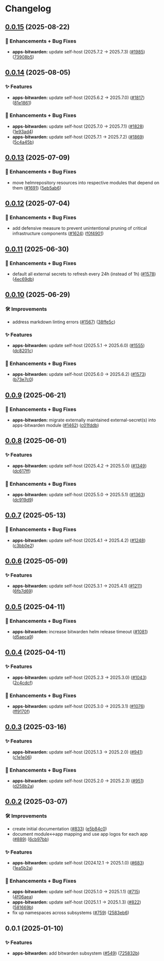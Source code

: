# Changelog

## [0.0.15](https://github.com/ppat/homelab-ops-kubernetes-apps/compare/apps-bitwarden-v0.0.14...apps-bitwarden-v0.0.15) (2025-08-22)


### 🚀 Enhancements + Bug Fixes

* **apps-bitwarden:** update self-host (2025.7.2 -&gt; 2025.7.3) ([#1985](https://github.com/ppat/homelab-ops-kubernetes-apps/issues/1985)) ([73908b5](https://github.com/ppat/homelab-ops-kubernetes-apps/commit/73908b5222057c31c161f10e5e044b7b7a4cf730))

## [0.0.14](https://github.com/ppat/homelab-ops-kubernetes-apps/compare/apps-bitwarden-v0.0.13...apps-bitwarden-v0.0.14) (2025-08-05)


### ✨ Features

* **apps-bitwarden:** update self-host (2025.6.2 -&gt; 2025.7.0) ([#1817](https://github.com/ppat/homelab-ops-kubernetes-apps/issues/1817)) ([81e1861](https://github.com/ppat/homelab-ops-kubernetes-apps/commit/81e18617b7a7c3eeb28eacab40413817d50093a2))


### 🚀 Enhancements + Bug Fixes

* **apps-bitwarden:** update self-host (2025.7.0 -&gt; 2025.7.1) ([#1828](https://github.com/ppat/homelab-ops-kubernetes-apps/issues/1828)) ([1e93ad4](https://github.com/ppat/homelab-ops-kubernetes-apps/commit/1e93ad45c7a5125037cca61517efbeacdfb21223))
* **apps-bitwarden:** update self-host (2025.7.1 -&gt; 2025.7.2) ([#1869](https://github.com/ppat/homelab-ops-kubernetes-apps/issues/1869)) ([5c4a45b](https://github.com/ppat/homelab-ops-kubernetes-apps/commit/5c4a45b3bdc22bdf7e6c8166b888887c20eccf31))

## [0.0.13](https://github.com/ppat/homelab-ops-kubernetes-apps/compare/apps-bitwarden-v0.0.12...apps-bitwarden-v0.0.13) (2025-07-09)


### 🚀 Enhancements + Bug Fixes

* move helmrepository resources into respective modules that depend on them ([#1691](https://github.com/ppat/homelab-ops-kubernetes-apps/issues/1691)) ([5eb5ab6](https://github.com/ppat/homelab-ops-kubernetes-apps/commit/5eb5ab6491cdd48eb5a7d5413a04041258c5b8c5))

## [0.0.12](https://github.com/ppat/homelab-ops-kubernetes-apps/compare/apps-bitwarden-v0.0.11...apps-bitwarden-v0.0.12) (2025-07-04)


### 🚀 Enhancements + Bug Fixes

* add defensive measure to prevent unintentional pruning of critical infrastructure components ([#1624](https://github.com/ppat/homelab-ops-kubernetes-apps/issues/1624)) ([f0f4901](https://github.com/ppat/homelab-ops-kubernetes-apps/commit/f0f4901cbab8f0f98876f5c881a823b96736d4b4))

## [0.0.11](https://github.com/ppat/homelab-ops-kubernetes-apps/compare/apps-bitwarden-v0.0.10...apps-bitwarden-v0.0.11) (2025-06-30)


### 🚀 Enhancements + Bug Fixes

* default all external secrets to refresh every 24h (instead of 1h) ([#1578](https://github.com/ppat/homelab-ops-kubernetes-apps/issues/1578)) ([4ec69db](https://github.com/ppat/homelab-ops-kubernetes-apps/commit/4ec69dbd9f0825da6b7b7d05e39d0f46ffb90bd0))

## [0.0.10](https://github.com/ppat/homelab-ops-kubernetes-apps/compare/apps-bitwarden-v0.0.9...apps-bitwarden-v0.0.10) (2025-06-29)


### 🛠 Improvements

* address markdown linting errors ([#1567](https://github.com/ppat/homelab-ops-kubernetes-apps/issues/1567)) ([38ffe5c](https://github.com/ppat/homelab-ops-kubernetes-apps/commit/38ffe5c23a66c2181b75a57b8eac409adf80d521))


### ✨ Features

* **apps-bitwarden:** update self-host (2025.5.1 -&gt; 2025.6.0) ([#1555](https://github.com/ppat/homelab-ops-kubernetes-apps/issues/1555)) ([dc8201c](https://github.com/ppat/homelab-ops-kubernetes-apps/commit/dc8201c39cd77099e1885689f63ce8884bd47450))


### 🚀 Enhancements + Bug Fixes

* **apps-bitwarden:** update self-host (2025.6.0 -&gt; 2025.6.2) ([#1573](https://github.com/ppat/homelab-ops-kubernetes-apps/issues/1573)) ([b73e7c0](https://github.com/ppat/homelab-ops-kubernetes-apps/commit/b73e7c0560aa5f3366fb5d2c22f28b9dca240ccf))

## [0.0.9](https://github.com/ppat/homelab-ops-kubernetes-apps/compare/apps-bitwarden-v0.0.8...apps-bitwarden-v0.0.9) (2025-06-21)


### 🚀 Enhancements + Bug Fixes

* **apps-bitwarden:** migrate externally maintained external-secret(s) into apps-bitwarden module ([#1462](https://github.com/ppat/homelab-ops-kubernetes-apps/issues/1462)) ([c01fddb](https://github.com/ppat/homelab-ops-kubernetes-apps/commit/c01fddbb4d65bd08f09602e345ee916f6544ad75))

## [0.0.8](https://github.com/ppat/homelab-ops-kubernetes-apps/compare/apps-bitwarden-v0.0.7...apps-bitwarden-v0.0.8) (2025-06-01)


### ✨ Features

* **apps-bitwarden:** update self-host (2025.4.2 -&gt; 2025.5.0) ([#1349](https://github.com/ppat/homelab-ops-kubernetes-apps/issues/1349)) ([dc617ff](https://github.com/ppat/homelab-ops-kubernetes-apps/commit/dc617ff9103e9e00a19ba2a332ef82647ddad08e))


### 🚀 Enhancements + Bug Fixes

* **apps-bitwarden:** update self-host (2025.5.0 -&gt; 2025.5.1) ([#1363](https://github.com/ppat/homelab-ops-kubernetes-apps/issues/1363)) ([dc919d9](https://github.com/ppat/homelab-ops-kubernetes-apps/commit/dc919d970f6d3efc6322d76ce1c5aa466b2cd8d2))

## [0.0.7](https://github.com/ppat/homelab-ops-kubernetes-apps/compare/apps-bitwarden-v0.0.6...apps-bitwarden-v0.0.7) (2025-05-13)


### 🚀 Enhancements + Bug Fixes

* **apps-bitwarden:** update self-host (2025.4.1 -&gt; 2025.4.2) ([#1248](https://github.com/ppat/homelab-ops-kubernetes-apps/issues/1248)) ([c3bb0e2](https://github.com/ppat/homelab-ops-kubernetes-apps/commit/c3bb0e28e897ece7b1873fb3dbf5fa0894f935e9))

## [0.0.6](https://github.com/ppat/homelab-ops-kubernetes-apps/compare/apps-bitwarden-v0.0.5...apps-bitwarden-v0.0.6) (2025-05-09)


### ✨ Features

* **apps-bitwarden:** update self-host (2025.3.1 -&gt; 2025.4.1) ([#1211](https://github.com/ppat/homelab-ops-kubernetes-apps/issues/1211)) ([6fb7d69](https://github.com/ppat/homelab-ops-kubernetes-apps/commit/6fb7d69519245394e267754e06d37ef78cb1557c))

## [0.0.5](https://github.com/ppat/homelab-ops-kubernetes-apps/compare/apps-bitwarden-v0.0.4...apps-bitwarden-v0.0.5) (2025-04-11)


### 🚀 Enhancements + Bug Fixes

* **apps-bitwarden:** increase bitwarden helm release timeout ([#1081](https://github.com/ppat/homelab-ops-kubernetes-apps/issues/1081)) ([d5aeca9](https://github.com/ppat/homelab-ops-kubernetes-apps/commit/d5aeca92e770bab823b59233b8fd1ce010938515))

## [0.0.4](https://github.com/ppat/homelab-ops-kubernetes-apps/compare/apps-bitwarden-v0.0.3...apps-bitwarden-v0.0.4) (2025-04-11)


### ✨ Features

* **apps-bitwarden:** update self-host (2025.2.3 -&gt; 2025.3.0) ([#1043](https://github.com/ppat/homelab-ops-kubernetes-apps/issues/1043)) ([2c4cdcf](https://github.com/ppat/homelab-ops-kubernetes-apps/commit/2c4cdcff2b23bfe614382a70f43f11d221ff492b))


### 🚀 Enhancements + Bug Fixes

* **apps-bitwarden:** update self-host (2025.3.0 -&gt; 2025.3.1) ([#1076](https://github.com/ppat/homelab-ops-kubernetes-apps/issues/1076)) ([ff9170f](https://github.com/ppat/homelab-ops-kubernetes-apps/commit/ff9170f92b26fd994913dacbe42041be1116d032))

## [0.0.3](https://github.com/ppat/homelab-ops-kubernetes-apps/compare/apps-bitwarden-v0.0.2...apps-bitwarden-v0.0.3) (2025-03-16)


### ✨ Features

* **apps-bitwarden:** update self-host (2025.1.3 -&gt; 2025.2.0) ([#941](https://github.com/ppat/homelab-ops-kubernetes-apps/issues/941)) ([c1e1e06](https://github.com/ppat/homelab-ops-kubernetes-apps/commit/c1e1e06914c867be0d2012b3e6132921bbe2067c))


### 🚀 Enhancements + Bug Fixes

* **apps-bitwarden:** update self-host (2025.2.0 -&gt; 2025.2.3) ([#951](https://github.com/ppat/homelab-ops-kubernetes-apps/issues/951)) ([d258b2a](https://github.com/ppat/homelab-ops-kubernetes-apps/commit/d258b2aaf0e1295db4e433c1f0ed4ff6caa9381d))

## [0.0.2](https://github.com/ppat/homelab-ops-kubernetes-apps/compare/apps-bitwarden-v0.0.1...apps-bitwarden-v0.0.2) (2025-03-07)


### 🛠 Improvements

* create initial documentation ([#833](https://github.com/ppat/homelab-ops-kubernetes-apps/issues/833)) ([e5b84c0](https://github.com/ppat/homelab-ops-kubernetes-apps/commit/e5b84c03920d34e3055bea987b465e04092af030))
* document module&lt;-&gt;app mapping and use app logos for each app ([#889](https://github.com/ppat/homelab-ops-kubernetes-apps/issues/889)) ([6cb97bb](https://github.com/ppat/homelab-ops-kubernetes-apps/commit/6cb97bb71826434291de7b067983830376f0d12b))


### ✨ Features

* **apps-bitwarden:** update self-host (2024.12.1 -&gt; 2025.1.0) ([#683](https://github.com/ppat/homelab-ops-kubernetes-apps/issues/683)) ([1ea5b2a](https://github.com/ppat/homelab-ops-kubernetes-apps/commit/1ea5b2adfe5fdcae3c6b081e4a454ba272295c0c))


### 🚀 Enhancements + Bug Fixes

* **apps-bitwarden:** update self-host (2025.1.0 -&gt; 2025.1.1) ([#715](https://github.com/ppat/homelab-ops-kubernetes-apps/issues/715)) ([4f06aea](https://github.com/ppat/homelab-ops-kubernetes-apps/commit/4f06aea942048a471e13880070914bd919b3ed8a))
* **apps-bitwarden:** update self-host (2025.1.1 -&gt; 2025.1.3) ([#822](https://github.com/ppat/homelab-ops-kubernetes-apps/issues/822)) ([581669b](https://github.com/ppat/homelab-ops-kubernetes-apps/commit/581669baf1ae5cab82b50b80b0e2127d328d61d4))
* fix up namespaces across subsystems ([#759](https://github.com/ppat/homelab-ops-kubernetes-apps/issues/759)) ([2583eb6](https://github.com/ppat/homelab-ops-kubernetes-apps/commit/2583eb69d35c6f85783e521d07313e1a46db3c41))

## 0.0.1 (2025-01-10)


### ✨ Features

* **apps-bitwarden:** add bitwarden subsystem ([#549](https://github.com/ppat/homelab-ops-kubernetes-apps/issues/549)) ([725832b](https://github.com/ppat/homelab-ops-kubernetes-apps/commit/725832b6293ee26306afcc62f6844e3455d95479))

